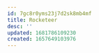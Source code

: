 ```yaml
---
id: 7gc8r0yms23j7d2sk8mb4mf
title: Rocketeer
desc: ''
updated: 1681786109230
created: 1657649103976
---
```

